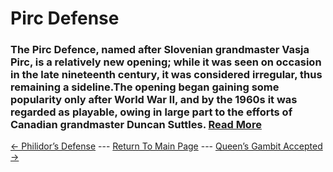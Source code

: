 # Pirc Defense

### The Pirc Defence, named after Slovenian grandmaster Vasja Pirc, is a relatively new opening; while it was seen on occasion in the late nineteenth century, it was considered irregular, thus remaining a sideline.The opening began gaining some popularity only after World War II, and by the 1960s it was regarded as playable, owing in large part to the efforts of Canadian grandmaster Duncan Suttles.  [Read More](https://en.wikipedia.org/wiki/Pirc_Defence)

[<- Philidor’s Defense](Philidor’sDefense.md) --- [Return To Main Page](index.md) --- [Queen’s Gambit Accepted ->](Queen’sGambitAccepted.md)